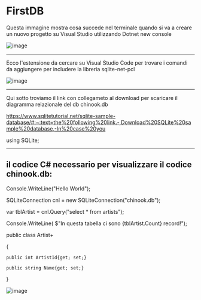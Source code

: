 # FirstDB
Questa immagine mostra cosa succede nel terminale quando si va a creare un nuovo progetto su Visual Studio utilizzando Dotnet new console

![image](https://user-images.githubusercontent.com/116791499/236140188-f70ebbf9-1bab-4595-a2c2-effa319e7c6a.png)
__________________________________________________________________________________________________

Ecco l'estensione da cercare su Visual Studio Code per trovare i comandi da aggiungere per includere la libreria sqlite-net-pcl

![image](https://user-images.githubusercontent.com/116791499/236141827-0368fb33-3d6b-414f-acba-8a4cefb9d43e.png)
__________________________________________________________________________________________________

Qui sotto troviamo il link con collegameto al download per scaricare il diagramma relazionale del db chinook.db

https://www.sqlitetutorial.net/sqlite-sample-database/#:~:text=the%20following%20link.-,Download%20SQLite%20sample%20database,-In%20case%20you

using SQLite;
__________________________________________________________________________________________________

## il codice C# necessario per visualizzare il codice  chinook.db:

Console.WriteLine("Hello World");

SQLiteConnection cnl = new SQLiteConnection("chinook.db");

var tblArtist = cnl.Query<Artist>("select * from artists");

Console.WriteLine( $"In questa tabella ci sono {tblArtist.Count} record!");

public class Artist+

{

    public int ArtistId{get; set;}
    
    public string Name{get; set;}
    
}

![image](https://user-images.githubusercontent.com/116791499/236138255-9ac49b27-8871-4ccd-a50c-cb0f57baae54.png)
